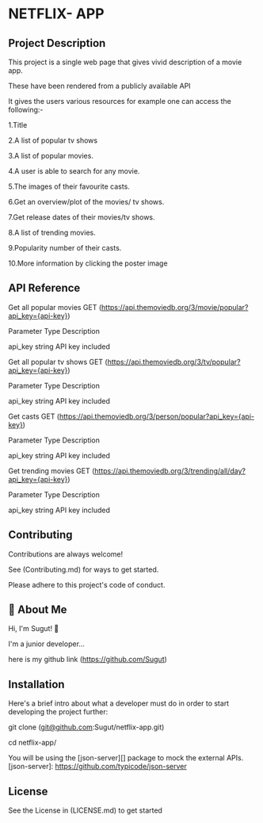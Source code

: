 # NETFLIX- APP

## Project Description
This project is a single web page that gives vivid description of a movie app.

These have been rendered from a publicly available API 

It gives the users various resources for example one can access the following:-

1.Title

2.A list of popular tv shows

3.A list of popular movies.

4.A user is able to search for any movie.

5.The images of their favourite casts.

6.Get an overview/plot of the movies/ tv shows.

7.Get release dates of their movies/tv shows.

8.A list of trending movies.

9.Popularity number of their casts.

10.More information by clicking the poster image

## API Reference
Get all popular movies
GET (https://api.themoviedb.org/3/movie/popular?api_key={api-key})

Parameter          Type              Description

api_key            string            API key included

Get all popular tv shows
GET (https://api.themoviedb.org/3/tv/popular?api_key={api-key})

Parameter          Type              Description

api_key            string            API key included

Get casts
GET (https://api.themoviedb.org/3/person/popular?api_key={api-key})

Parameter          Type              Description

api_key            string            API key included

Get trending movies
GET (https://api.themoviedb.org/3/trending/all/day?api_key={api-key})

Parameter          Type              Description

api_key            string            API key included

## Contributing
Contributions are always welcome!

See (Contributing.md) for ways to get started.

Please adhere to this project's code of conduct.

## 🚀 About Me
Hi, I'm Sugut! 👋

I'm a junior developer...

here is my github link (https://github.com/Sugut)

## Installation
Here's a brief intro about what a developer must do in order to start developing the project further:

git clone (git@github.com:Sugut/netflix-app.git)

cd netflix-app/

You will be using the [json-server][] package to mock the external APIs.[json-server]: https://github.com/typicode/json-server

## License
See the License in (LICENSE.md) to get started